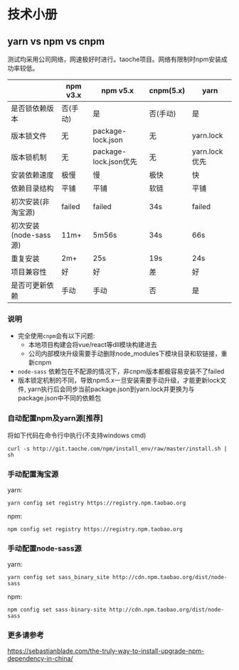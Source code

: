 # 技术小册

<BrochureList/>

## yarn vs npm vs cnpm

测试均采用公司网络，网速极好时进行。taoche项目。网络有限制时npm安装成功率较低。

| |  npm v3.x | npm v5.x  | cnpm(5.x) | yarn|
| -------- | -------- |-------- | -------- |-------- |
| 是否锁依赖版本   | 否(手动)  | 是   |  否(手动)   | 是   |
|版本锁文件|无|package-lock.json|无|yarn.lock|
|版本锁机制|无|package-lock.json优先|无|yarn.lock优先|
|安装依赖速度|极慢|慢|极快|快|
|依赖目录结构|平铺|平铺|软链|平铺|
|初次安装(非淘宝源)|failed|failed|34s|failed|
|初次安装(node-sass源)|11m+|5m56s|34s|66s|
|重复安装|2m+|25s|19s|24s|
|项目兼容性|好|好|差|好|
|是否可更新依赖|手动|手动|否|是|

### 说明
* 完全使用`cnpm`会有以下问题:
    - 本地项目构建会将vue/react等dll模块构建进去
    - 公司内部模块升级需要手动删除node_modules下模块目录和软链接，重新cnpm
* `node-sass` 依赖包在不配源的情况下，非cnpm版本都极容易安装不了failed
* 版本锁定机制的不同，导致npm5.x一旦安装需要手动升级，才能更新lock文件, yarn执行后会同步当前package.json到yarn.lock并更换为与package.json中不同的依赖包

### 自动配置npm及yarn源[推荐]

将如下代码在命令行中执行(不支持windows cmd)

`curl -s http://git.taoche.com/npm/install_env/raw/master/install.sh | sh`

### 手动配置淘宝源
yarn:

`yarn config set registry https://registry.npm.taobao.org`

npm:

`npm config set registry https://registry.npm.taobao.org `

### 手动配置node-sass源
yarn:

`yarn config set sass_binary_site http://cdn.npm.taobao.org/dist/node-sass`

npm:

`npm config set sass-binary-site http://cdn.npm.taobao.org/dist/node-sass`


### 更多请参考

https://sebastianblade.com/the-truly-way-to-install-upgrade-npm-dependency-in-china/
